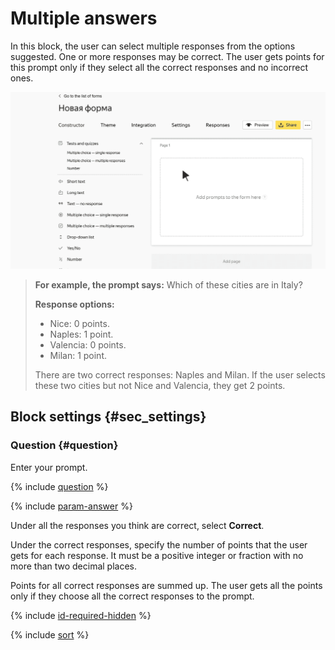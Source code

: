 # Multiple answers

In this block, the user can select multiple responses from the options suggested. One or more responses may be correct. The user gets points for this prompt only if they select all the correct responses and no incorrect ones.

![](../../_assets/forms/tutorial-test-multiple.gif)

>**For example, the prompt says:** Which of these cities are in Italy?
>
>**Response options:**
>
>- Nice: 0 points.
>- Naples: 1 point.
>- Valencia: 0 points.
>- Milan: 1 point.
>
>There are two correct responses: Naples and Milan. If the user selects these two cities but not Nice and Valencia, they get 2 points.

## Block settings {#sec_settings}

### Question {#question}

Enter your prompt.

{% include [question](../../_includes/forms/question.md) %}

{% include [param-answer](../../_includes/forms/param-answer.md) %}

Under all the responses you think are correct, select **Correct**.

Under the correct responses, specify the number of points that the user gets for each response. It must be a positive integer or fraction with no more than two decimal places.

Points for all correct responses are summed up. The user gets all the points only if they choose all the correct responses to the prompt.

{% include [id-required-hidden](../../_includes/forms/id-required-hidden.md) %}

{% include [sort](../../_includes/forms/sort.md) %}



